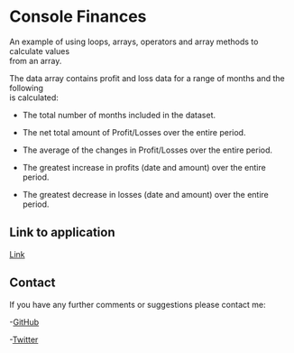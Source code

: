 # Console Finances

An example of using loops, arrays, operators and array methods to calculate values  
from an array.  

The data array contains profit and loss data for a range of months and the following  
is calculated:

- The total number of months included in the dataset.  

- The net total amount of Profit/Losses over the entire period.  

- The average of the changes in Profit/Losses over the entire period.  

- The greatest increase in profits (date and amount) over the entire period.

- The greatest decrease in losses (date and amount) over the entire period.

## Link to application  

[Link](https://charlie93b.github.io/console-finances/)

## Contact  

If you have any further comments or suggestions please contact me:

-[GitHub](https://github.com/Charlie93B)  

-[Twitter](https://twitter.com/Charlie93B)
